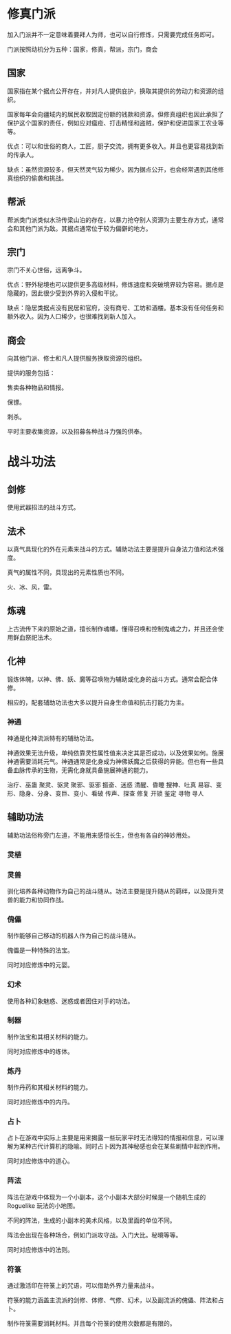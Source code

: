 # 修真门派

加入门派并不一定意味着要拜人为师，也可以自行修炼，只需要完成任务即可。

门派按照动机分为五种：国家，修真，帮派，宗门，商会

## 国家

国家指在某个据点公开存在，并对凡人提供庇护，换取其提供的劳动力和资源的组织。

国家每年会向疆域内的居民收取固定份额的钱款和资源。但修真组织也因此承担了保护这个国家的责任，例如应对瘟疫、打击精怪和盗贼，保护和促进国家工农业等等。

优点：可以和世俗的商人，工匠，厨子交流，拥有更多收入。并且也更容易找到新的传承人。

缺点：虽然资源较多，但天然灵气较为稀少。因为据点公开，也会经常遇到其他修真组织的偷袭和挑战。

## 帮派

帮派类门派类似水浒传梁山泊的存在，以暴力抢夺别人资源为主要生存方式，通常会和其他门派为敌。其据点通常位于较为偏僻的地方。

## 宗门

宗门不关心世俗，远离争斗。

优点：野外秘境也可以提供更多高级材料，修炼速度和突破境界较为容易。据点是隐藏的，因此很少受到外界的入侵和干扰。

缺点：隐居类据点没有民居和官府，没有商号、工坊和酒楼。基本没有任何任务和额外收入。因为人口稀少，也很难找到新人加入。

## 商会

向其他门派、修士和凡人提供服务换取资源的组织。

提供的服务包括：

售卖各种物品和情报。

保镖。

刺杀。

平时主要收集资源，以及招募各种战斗力强的供奉。

# 战斗功法

## 剑修

使用武器招法的战斗方式。

## 法术

以真气具现化的外在元素来战斗的方式。辅助功法主要是提升自身法力值和法术强度。

真气的属性不同，具现出的元素性质也不同。

火、冰、风，雷。

## 炼魂

上古流传下来的原始之道，擅长制作魂幡，懂得召唤和控制鬼魂之力，并且还会使用鲜血祭祀法术。

## 化神

锻炼体魄，以神、佛、妖、魔等召唤物为辅助或化身的战斗方式。通常会配合体修。

相应的，配套辅助功法也大多以提升自身生命值和抗击打能力为主。

### 神通

神通是化神流派特有的辅助功法。

神通效果无法升级，单纯依靠灵性属性值来决定其是否成功，以及效果如何。施展神通需要消耗元气。神通通常是化身成为神佛妖魔之后获得的异能。但也有一些具备血脉传承的生物，无需化身就具备施展神通的能力。

治疗、巫蛊
聚灵、驱灵
聚邪、驱邪
振奋、迷惑
清醒、昏睡
搜神、吐真
易容、变形、隐身、分身、变巨、变小、看破
传声、探查
修复
开锁
鉴定
寻物
寻人

## 辅助功法

辅助功法俗称旁门左道，不能用来感悟长生，但也有各自的神妙用处。

### 灵植

### 灵兽

驯化培养各种动物作为自己的战斗随从。功法主要是提升随从的羁绊，以及提升灵兽的能力和协同作战。

### 傀儡

制作能够自己移动的机器人作为自己的战斗随从。

傀儡是一种特殊的法宝。

同时对应修炼中的元婴。

### 幻术

使用各种幻象魅惑、迷惑或者困住对手的功法。

### 制器

制作法宝和其相关材料的能力。

同时对应修炼中的练体。

### 炼丹

制作丹药和其相关材料的能力。

同时对应修炼中的内丹。

### 占卜

占卜在游戏中实际上主要是用来揭露一些玩家平时无法得知的情报和信息，可以理解为某种古代计算机的隐喻。同时占卜因为其神秘感也会在某些剧情中起到作用。

同时对应修炼中的道心。

### 阵法

阵法在游戏中体现为一个小副本，这个小副本大部分时候是一个随机生成的 Roguelike 玩法的小地图。

不同的阵法，生成的小副本的美术风格，以及里面的单位不同。

阵法会出现在各种场合，例如门派攻守战。入门大比。秘境等等。

同时对应修炼中的法则。

### 符箓

通过激活印在符箓上的咒语，可以借助外界力量来战斗。

符箓的能力涵盖主流派的剑修、体修、气修、幻术，以及副流派的傀儡、阵法和占卜。

制作符箓需要消耗材料。并且每个符箓的使用次数都是有限的。

